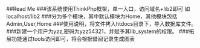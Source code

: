 ##Read Me
###该系统使用ThinkPhp框架，单一入口，访问域名+lib2即可 如 localhost/lib2
###分为多个模块，其中默认模块为Home，其他模块包括Admin,User,Home
###使用说明，将文件拷入htdocs目录下，导入数据库文件。
###新建一个用户为yzz,密码为yzz54321，并赋予其lib_system的权限。
###拓展功能通过tools访问即可，将会根据借阅记录生成图表